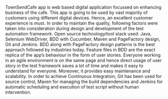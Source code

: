 TownSendCafe app is web based digital application focussed on enhancing business of the cafe. This app is going to be used by vast majority of customers using different digital devices. Hence, an excellent customer experience is must. In order to maintain the quality, following factors were taken into consideration during design and development of the test automation framework.
Open source technology/tool stack used: Java, Selenium WebDriver, BDD with Cucumber, Maven and PageFactory design, Git and Jenkins.
BDD along with PageFactory design patterns is the best approach followed by industries today. Feature files in BDD are the exact replica of the app’s behaviour in the form of user stories. Everyone working in an agile environment is on the same page and hence direct usage of user story in the test framework saves a lot of time and makes it easy to understand for everyone. Moreover, it provides easy maintenance and scalability.
In order to achieve Continuous Integration, Git has been used for source control, Maven for managing the build dependencies and Jenkins for automatic scheduling and execution of test script without human intervention.
